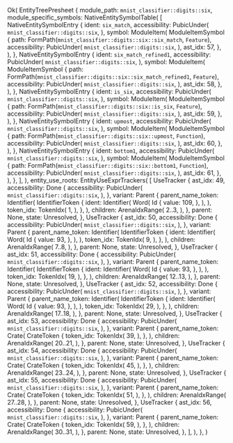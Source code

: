 Ok(
    EntityTreePresheet {
        module_path: `mnist_classifier::digits::six`,
        module_specific_symbols: NativeEntitySymbolTable(
            [
                NativeEntitySymbolEntry {
                    ident: `six_match`,
                    accessibility: PubicUnder(
                        `mnist_classifier::digits::six`,
                    ),
                    symbol: ModuleItem(
                        ModuleItemSymbol {
                            path: FormPath(`mnist_classifier::digits::six::six_match`, `Feature`),
                            accessibility: PubicUnder(
                                `mnist_classifier::digits::six`,
                            ),
                            ast_idx: 57,
                        },
                    ),
                },
                NativeEntitySymbolEntry {
                    ident: `six_match_refined1`,
                    accessibility: PubicUnder(
                        `mnist_classifier::digits::six`,
                    ),
                    symbol: ModuleItem(
                        ModuleItemSymbol {
                            path: FormPath(`mnist_classifier::digits::six::six_match_refined1`, `Feature`),
                            accessibility: PubicUnder(
                                `mnist_classifier::digits::six`,
                            ),
                            ast_idx: 58,
                        },
                    ),
                },
                NativeEntitySymbolEntry {
                    ident: `is_six`,
                    accessibility: PubicUnder(
                        `mnist_classifier::digits::six`,
                    ),
                    symbol: ModuleItem(
                        ModuleItemSymbol {
                            path: FormPath(`mnist_classifier::digits::six::is_six`, `Feature`),
                            accessibility: PubicUnder(
                                `mnist_classifier::digits::six`,
                            ),
                            ast_idx: 59,
                        },
                    ),
                },
                NativeEntitySymbolEntry {
                    ident: `upmost`,
                    accessibility: PubicUnder(
                        `mnist_classifier::digits::six`,
                    ),
                    symbol: ModuleItem(
                        ModuleItemSymbol {
                            path: FormPath(`mnist_classifier::digits::six::upmost`, `Function`),
                            accessibility: PubicUnder(
                                `mnist_classifier::digits::six`,
                            ),
                            ast_idx: 60,
                        },
                    ),
                },
                NativeEntitySymbolEntry {
                    ident: `bottom1`,
                    accessibility: PubicUnder(
                        `mnist_classifier::digits::six`,
                    ),
                    symbol: ModuleItem(
                        ModuleItemSymbol {
                            path: FormPath(`mnist_classifier::digits::six::bottom1`, `Function`),
                            accessibility: PubicUnder(
                                `mnist_classifier::digits::six`,
                            ),
                            ast_idx: 61,
                        },
                    ),
                },
            ],
        ),
        entity_use_roots: EntityUseExprTrackers(
            [
                UseTracker {
                    ast_idx: 49,
                    accessibility: Done {
                        accessibility: PubicUnder(
                            `mnist_classifier::digits::six`,
                        ),
                    },
                    variant: Parent {
                        parent_name_token: Identifier(
                            IdentifierToken {
                                ident: Identifier(
                                    Word(
                                        Id {
                                            value: 109,
                                        },
                                    ),
                                ),
                                token_idx: TokenIdx(
                                    1,
                                ),
                            },
                        ),
                        children: ArenaIdxRange(
                            2..3,
                        ),
                    },
                    parent: None,
                    state: Unresolved,
                },
                UseTracker {
                    ast_idx: 50,
                    accessibility: Done {
                        accessibility: PubicUnder(
                            `mnist_classifier::digits::six`,
                        ),
                    },
                    variant: Parent {
                        parent_name_token: Identifier(
                            IdentifierToken {
                                ident: Identifier(
                                    Word(
                                        Id {
                                            value: 93,
                                        },
                                    ),
                                ),
                                token_idx: TokenIdx(
                                    9,
                                ),
                            },
                        ),
                        children: ArenaIdxRange(
                            7..8,
                        ),
                    },
                    parent: None,
                    state: Unresolved,
                },
                UseTracker {
                    ast_idx: 51,
                    accessibility: Done {
                        accessibility: PubicUnder(
                            `mnist_classifier::digits::six`,
                        ),
                    },
                    variant: Parent {
                        parent_name_token: Identifier(
                            IdentifierToken {
                                ident: Identifier(
                                    Word(
                                        Id {
                                            value: 93,
                                        },
                                    ),
                                ),
                                token_idx: TokenIdx(
                                    19,
                                ),
                            },
                        ),
                        children: ArenaIdxRange(
                            12..13,
                        ),
                    },
                    parent: None,
                    state: Unresolved,
                },
                UseTracker {
                    ast_idx: 52,
                    accessibility: Done {
                        accessibility: PubicUnder(
                            `mnist_classifier::digits::six`,
                        ),
                    },
                    variant: Parent {
                        parent_name_token: Identifier(
                            IdentifierToken {
                                ident: Identifier(
                                    Word(
                                        Id {
                                            value: 93,
                                        },
                                    ),
                                ),
                                token_idx: TokenIdx(
                                    29,
                                ),
                            },
                        ),
                        children: ArenaIdxRange(
                            17..18,
                        ),
                    },
                    parent: None,
                    state: Unresolved,
                },
                UseTracker {
                    ast_idx: 53,
                    accessibility: Done {
                        accessibility: PubicUnder(
                            `mnist_classifier::digits::six`,
                        ),
                    },
                    variant: Parent {
                        parent_name_token: Crate(
                            CrateToken {
                                token_idx: TokenIdx(
                                    39,
                                ),
                            },
                        ),
                        children: ArenaIdxRange(
                            20..21,
                        ),
                    },
                    parent: None,
                    state: Unresolved,
                },
                UseTracker {
                    ast_idx: 54,
                    accessibility: Done {
                        accessibility: PubicUnder(
                            `mnist_classifier::digits::six`,
                        ),
                    },
                    variant: Parent {
                        parent_name_token: Crate(
                            CrateToken {
                                token_idx: TokenIdx(
                                    45,
                                ),
                            },
                        ),
                        children: ArenaIdxRange(
                            23..24,
                        ),
                    },
                    parent: None,
                    state: Unresolved,
                },
                UseTracker {
                    ast_idx: 55,
                    accessibility: Done {
                        accessibility: PubicUnder(
                            `mnist_classifier::digits::six`,
                        ),
                    },
                    variant: Parent {
                        parent_name_token: Crate(
                            CrateToken {
                                token_idx: TokenIdx(
                                    51,
                                ),
                            },
                        ),
                        children: ArenaIdxRange(
                            27..28,
                        ),
                    },
                    parent: None,
                    state: Unresolved,
                },
                UseTracker {
                    ast_idx: 56,
                    accessibility: Done {
                        accessibility: PubicUnder(
                            `mnist_classifier::digits::six`,
                        ),
                    },
                    variant: Parent {
                        parent_name_token: Crate(
                            CrateToken {
                                token_idx: TokenIdx(
                                    59,
                                ),
                            },
                        ),
                        children: ArenaIdxRange(
                            30..31,
                        ),
                    },
                    parent: None,
                    state: Unresolved,
                },
            ],
        ),
    },
)